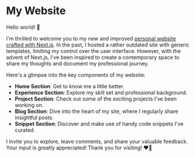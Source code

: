 # My Website

Hello world! 👋

I'm thrilled to welcome you to my new and improved [personal website crafted with Next.js](https://derekw.netlify.app/).
In the past, I hosted a rather outdated site with generic templates, limiting my control over the user interface.
However, with the advent of Next.js, I've been inspired to create a contemporary space to share my thoughts and document
my professional journey.

Here's a glimpse into the key components of my website:

- **Home Section**: Get to know me a little better.
- **Experience Section**: Explore my skill set and professional background.
- **Project Section**: Check out some of the exciting projects I've been working on.
- **Blog Section**: Dive into the heart of my site, where I regularly share insightful posts.
- **Snippet Section**: Discover and make use of handy code snippets I've curated.

I invite you to explore, leave comments, and share your valuable feedback. Your input is greatly appreciated! Thank you
for visiting! ❤️🤝
